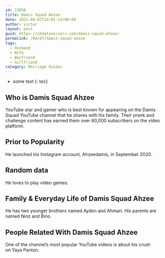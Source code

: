 ```yaml
---
id: 13858
title: Damis Squad Ahzee
date: 2021-04-07T14:01:12+00:00
author: victor
layout: post
guid: https://ukdataservers.com/damis-squad-ahzee/
permalink: /04/07/damis-squad-ahzee
tags:
  - Husband
  - Wife
  - Boyfriend
  - Girlfriend
category: Marriage Guides
---
```


* some text
{: toc}


## Who is Damis Squad Ahzee



YouTube star and gamer who is best known for appearing on the Damis Squad YouTube channel that he shares with his family. Their prank and challenge content has earned them over 60,000 subscribers on the video platform. 

                
                
                
## Prior to Popularity



He launched his Instagram account, Ahzeedamis, in September 2020.  

                
                
                
## Random data



He loves to play video games.

                
                
                
## Family & Everyday Life of Damis Squad Ahzee



He has two younger brothers named Ayden and Ahmari. His parents are named Ninz and Bino.

                
                
                
## People Related With Damis Squad Ahzee



One of the channel&#8217;s most popular YouTube videos is about his crush on Yaya Panton.

                
              
            
          
          
          